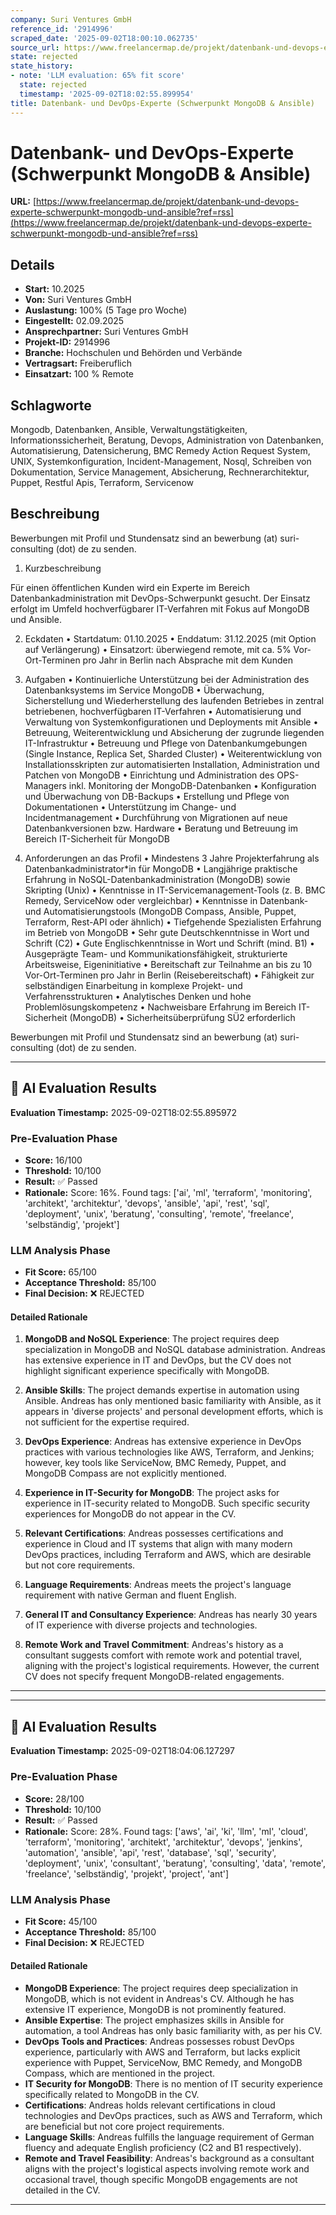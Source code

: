 ```yaml
---
company: Suri Ventures GmbH
reference_id: '2914996'
scraped_date: '2025-09-02T18:00:10.062735'
source_url: https://www.freelancermap.de/projekt/datenbank-und-devops-experte-schwerpunkt-mongodb-und-ansible?ref=rss
state: rejected
state_history:
- note: 'LLM evaluation: 65% fit score'
  state: rejected
  timestamp: '2025-09-02T18:02:55.899954'
title: Datenbank- und DevOps-Experte (Schwerpunkt MongoDB & Ansible)
---
```



# Datenbank- und DevOps-Experte (Schwerpunkt MongoDB & Ansible)
**URL:** [https://www.freelancermap.de/projekt/datenbank-und-devops-experte-schwerpunkt-mongodb-und-ansible?ref=rss](https://www.freelancermap.de/projekt/datenbank-und-devops-experte-schwerpunkt-mongodb-und-ansible?ref=rss)
## Details
- **Start:** 10.2025
- **Von:** Suri Ventures GmbH
- **Auslastung:** 100% (5 Tage pro Woche)
- **Eingestellt:** 02.09.2025
- **Ansprechpartner:** Suri Ventures GmbH
- **Projekt-ID:** 2914996
- **Branche:** Hochschulen und Behörden und Verbände
- **Vertragsart:** Freiberuflich
- **Einsatzart:** 100
                                                % Remote

## Schlagworte
Mongodb, Datenbanken, Ansible, Verwaltungstätigkeiten, Informationssicherheit, Beratung, Devops, Administration von Datenbanken, Automatisierung, Datensicherung, BMC Remedy Action Request System, UNIX, Systemkonfiguration, Incident-Management, Nosql, Schreiben von Dokumentation, Service Management, Absicherung, Rechnerarchitektur, Puppet, Restful Apis, Terraform, Servicenow

## Beschreibung
Bewerbungen mit Profil und Stundensatz sind an bewerbung (at) suri-consulting (dot) de zu senden.

1. Kurzbeschreibung

Für einen öffentlichen Kunden wird ein Experte im Bereich Datenbankadministration mit DevOps-Schwerpunkt gesucht. Der Einsatz erfolgt im Umfeld hochverfügbarer IT-Verfahren mit Fokus auf MongoDB und Ansible.

2. Eckdaten
• Startdatum: 01.10.2025
• Enddatum: 31.12.2025 (mit Option auf Verlängerung)
• Einsatzort: überwiegend remote, mit ca. 5% Vor-Ort-Terminen pro Jahr in Berlin nach Absprache mit dem Kunden

3. Aufgaben
• Kontinuierliche Unterstützung bei der Administration des Datenbanksystems im Service MongoDB
• Überwachung, Sicherstellung und Wiederherstellung des laufenden Betriebes in zentral betriebenen, hochverfügbaren IT-Verfahren
• Automatisierung und Verwaltung von Systemkonfigurationen und Deployments mit Ansible
• Betreuung, Weiterentwicklung und Absicherung der zugrunde liegenden IT-Infrastruktur
• Betreuung und Pflege von Datenbankumgebungen (Single Instance, Replica Set, Sharded Cluster)
• Weiterentwicklung von Installationsskripten zur automatisierten Installation, Administration und Patchen von MongoDB
• Einrichtung und Administration des OPS-Managers inkl. Monitoring der MongoDB-Datenbanken
• Konfiguration und Überwachung von DB-Backups
• Erstellung und Pflege von Dokumentationen
• Unterstützung im Change- und Incidentmanagement
• Durchführung von Migrationen auf neue Datenbankversionen bzw. Hardware
• Beratung und Betreuung im Bereich IT-Sicherheit für MongoDB

4. Anforderungen an das Profil
• Mindestens 3 Jahre Projekterfahrung als Datenbankadministrator*in für MongoDB
• Langjährige praktische Erfahrung in NoSQL-Datenbankadministration (MongoDB) sowie Skripting (Unix)
• Kenntnisse in IT-Servicemanagement-Tools (z. B. BMC Remedy, ServiceNow oder vergleichbar)
• Kenntnisse in Datenbank- und Automatisierungstools (MongoDB Compass, Ansible, Puppet, Terraform, Rest-API oder ähnlich)
• Tiefgehende Spezialisten Erfahrung im Betrieb von MongoDB
• Sehr gute Deutschkenntnisse in Wort und Schrift (C2)
• Gute Englischkenntnisse in Wort und Schrift (mind. B1)
• Ausgeprägte Team- und Kommunikationsfähigkeit, strukturierte Arbeitsweise, Eigeninitiative
• Bereitschaft zur Teilnahme an bis zu 10 Vor-Ort-Terminen pro Jahr in Berlin (Reisebereitschaft)
• Fähigkeit zur selbständigen Einarbeitung in komplexe Projekt- und Verfahrensstrukturen
• Analytisches Denken und hohe Problemlösungskompetenz
• Nachweisbare Erfahrung im Bereich IT-Sicherheit (MongoDB)
• Sicherheitsüberprüfung SÜ2 erforderlich

Bewerbungen mit Profil und Stundensatz sind an bewerbung (at) suri-consulting (dot) de zu senden.

---

## 🤖 AI Evaluation Results

**Evaluation Timestamp:** 2025-09-02T18:02:55.895972

### Pre-Evaluation Phase
- **Score:** 16/100
- **Threshold:** 10/100
- **Result:** ✅ Passed
- **Rationale:** Score: 16%. Found tags: ['ai', 'ml', 'terraform', 'monitoring', 'architekt', 'architektur', 'devops', 'ansible', 'api', 'rest', 'sql', 'deployment', 'unix', 'beratung', 'consulting', 'remote', 'freelance', 'selbständig', 'projekt']

### LLM Analysis Phase
- **Fit Score:** 65/100
- **Acceptance Threshold:** 85/100
- **Final Decision:** ❌ REJECTED

#### Detailed Rationale
1. **MongoDB and NoSQL Experience**: The project requires deep specialization in MongoDB and NoSQL database administration. Andreas has extensive experience in IT and DevOps, but the CV does not highlight significant experience specifically with MongoDB.

2. **Ansible Skills**: The project demands expertise in automation using Ansible. Andreas has only mentioned basic familiarity with Ansible, as it appears in 'diverse projects' and personal development efforts, which is not sufficient for the expertise required.

3. **DevOps Experience**: Andreas has extensive experience in DevOps practices with various technologies like AWS, Terraform, and Jenkins; however, key tools like ServiceNow, BMC Remedy, Puppet, and MongoDB Compass are not explicitly mentioned.

4. **Experience in IT-Security for MongoDB**: The project asks for experience in IT-security related to MongoDB. Such specific security experiences for MongoDB do not appear in the CV.

5. **Relevant Certifications**: Andreas possesses certifications and experience in Cloud and IT systems that align with many modern DevOps practices, including Terraform and AWS, which are desirable but not core requirements.

6. **Language Requirements**: Andreas meets the project's language requirement with native German and fluent English.

7. **General IT and Consultancy Experience**: Andreas has nearly 30 years of IT experience with diverse projects and technologies.

8. **Remote Work and Travel Commitment**: Andreas's history as a consultant suggests comfort with remote work and potential travel, aligning with the project's logistical requirements. However, the current CV does not specify frequent MongoDB-related engagements.

---


---

## 🤖 AI Evaluation Results

**Evaluation Timestamp:** 2025-09-02T18:04:06.127297

### Pre-Evaluation Phase
- **Score:** 28/100
- **Threshold:** 10/100
- **Result:** ✅ Passed
- **Rationale:** Score: 28%. Found tags: ['aws', 'ai', 'ki', 'llm', 'ml', 'cloud', 'terraform', 'monitoring', 'architekt', 'architektur', 'devops', 'jenkins', 'automation', 'ansible', 'api', 'rest', 'database', 'sql', 'security', 'deployment', 'unix', 'consultant', 'beratung', 'consulting', 'data', 'remote', 'freelance', 'selbständig', 'projekt', 'project', 'ant']

### LLM Analysis Phase
- **Fit Score:** 45/100
- **Acceptance Threshold:** 85/100
- **Final Decision:** ❌ REJECTED

#### Detailed Rationale
- **MongoDB Experience**: The project requires deep specialization in MongoDB, which is not evident in Andreas's CV. Although he has extensive IT experience, MongoDB is not prominently featured.
- **Ansible Expertise**: The project emphasizes skills in Ansible for automation, a tool Andreas has only basic familiarity with, as per his CV.
- **DevOps Tools and Practices**: Andreas possesses robust DevOps experience, particularly with AWS and Terraform, but lacks explicit experience with Puppet, ServiceNow, BMC Remedy, and MongoDB Compass, which are mentioned in the project.
- **IT Security for MongoDB**: There is no mention of IT security experience specifically related to MongoDB in the CV.
- **Certifications**: Andreas holds relevant certifications in cloud technologies and DevOps practices, such as AWS and Terraform, which are beneficial but not core project requirements.
- **Language Skills**: Andreas fulfills the language requirement of German fluency and adequate English proficiency (C2 and B1 respectively).
- **Remote and Travel Feasibility**: Andreas's background as a consultant aligns with the project's logistical aspects involving remote work and occasional travel, though specific MongoDB engagements are not detailed in the CV.

---
